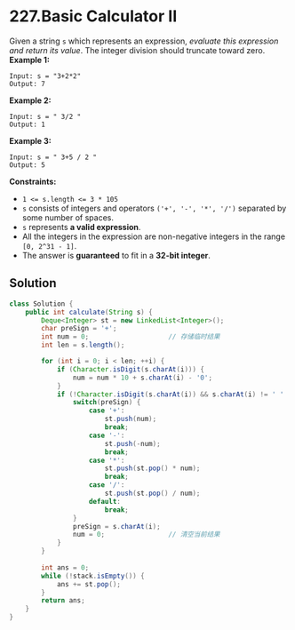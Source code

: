 # 227.Basic Calculator II

Given a string `s` which represents an expression, *evaluate this expression and return its value*. 
The integer division should truncate toward zero.
**Example 1:**

```text
Input: s = "3+2*2"
Output: 7
```
**Example 2:**
```text
Input: s = " 3/2 "
Output: 1
```
**Example 3:**
```text
Input: s = " 3+5 / 2 "
Output: 5
```


**Constraints:**

* `1 <= s.length <= 3 * 105`
* `s` consists of integers and operators `('+', '-', '*', '/')` separated by some number of spaces.
* `s` represents **a valid expression**.
* All the integers in the expression are non-negative integers in the range `[0, 2^31 - 1]`.
* The answer is **guaranteed** to fit in a **32-bit integer**.

## Solution

```java
class Solution {
    public int calculate(String s) {
        Deque<Integer> st = new LinkedList<Integer>();
        char preSign = '+';
        int num = 0;					// 存储临时结果
        int len = s.length();

        for (int i = 0; i < len; ++i) {
            if (Character.isDigit(s.charAt(i))) {
                num = num * 10 + s.charAt(i) - '0';
            }
            if (!Character.isDigit(s.charAt(i)) && s.charAt(i) != ' ' || i == n - 1) {					// 不是数字且不是空格（说明已经获得符号前的完整数字），或者到了最后一个数字时，需要根据preSign进行计算
                switch(preSign) {
                    case '+':
                        st.push(num);
                        break;
                    case '-':
                        st.push(-num);
                        break;
                    case '*':
                        st.push(st.pop() * num);
                        break;
                    case '/':
                        st.push(st.pop() / num);
                    default:
                        break;
                }
                preSign = s.charAt(i);
                num = 0;				// 清空当前结果
            }
        }
        
        int ans = 0;
        while (!stack.isEmpty()) {
            ans += st.pop();
        }
        return ans;
    }
}
```

